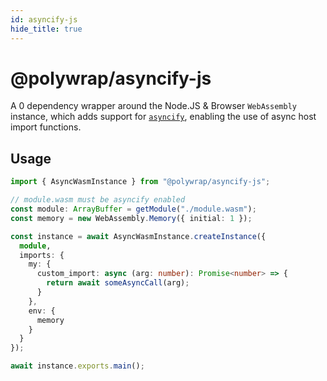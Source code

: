 ```yaml
---
id: asyncify-js
hide_title: true
---
```


# @polywrap/asyncify-js

A 0 dependency wrapper around the Node.JS & Browser `WebAssembly` instance, which adds support for [`asyncify`](https://emscripten.org/docs/porting/asyncify.html), enabling the use of async host import functions.

## Usage

```typescript
import { AsyncWasmInstance } from "@polywrap/asyncify-js";

// module.wasm must be asyncify enabled
const module: ArrayBuffer = getModule("./module.wasm");
const memory = new WebAssembly.Memory({ initial: 1 });

const instance = await AsyncWasmInstance.createInstance({
  module,
  imports: {
    my: {
      custom_import: async (arg: number): Promise<number> => {
        return await someAsyncCall(arg);
      }
    },
    env: {
      memory
    }
  }
});

await instance.exports.main();
```
